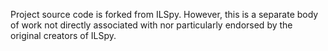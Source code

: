 Project source code is forked from ILSpy. However, this is a separate body of work not directly associated with nor particularly endorsed by the original creators of ILSpy.